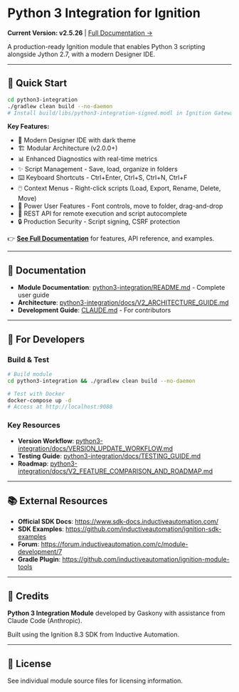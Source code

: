 # Python 3 Integration for Ignition

**Current Version: v2.5.26** | [Full Documentation →](python3-integration/README.md)

A production-ready Ignition module that enables Python 3 scripting alongside Jython 2.7, with a modern Designer IDE.

---

## 🚀 Quick Start

```bash
cd python3-integration
./gradlew clean build --no-daemon
# Install build/libs/python3-integration-signed.modl in Ignition Gateway
```

**Key Features:**
- 🎨 Modern Designer IDE with dark theme
- 🏗️ Modular Architecture (v2.0.0+)
- 📊 Enhanced Diagnostics with real-time metrics
- ✨ Script Management - Save, load, organize in folders
- ⌨️ Keyboard Shortcuts - Ctrl+Enter, Ctrl+S, Ctrl+N, Ctrl+F
- 🖱️ Context Menus - Right-click scripts (Load, Export, Rename, Delete, Move)
- 🎯 Power User Features - Font controls, move to folder, drag-and-drop
- 🔄 REST API for remote execution and script autocomplete
- 🔒 Production Security - Script signing, CSRF protection

👉 **[See Full Documentation](python3-integration/README.md)** for features, API reference, and examples.

---

## 📖 Documentation

- **Module Documentation**: [python3-integration/README.md](python3-integration/README.md) - Complete user guide
- **Architecture**: [python3-integration/docs/V2_ARCHITECTURE_GUIDE.md](python3-integration/docs/V2_ARCHITECTURE_GUIDE.md)
- **Development Guide**: [CLAUDE.md](CLAUDE.md) - For contributors

---

## 🔧 For Developers

### Build & Test
```bash
# Build module
cd python3-integration && ./gradlew clean build --no-daemon

# Test with Docker
docker-compose up -d
# Access at http://localhost:9088
```

### Key Resources
- **Version Workflow**: [python3-integration/docs/VERSION_UPDATE_WORKFLOW.md](python3-integration/docs/VERSION_UPDATE_WORKFLOW.md)
- **Testing Guide**: [python3-integration/docs/TESTING_GUIDE.md](python3-integration/docs/TESTING_GUIDE.md)
- **Roadmap**: [python3-integration/docs/V2_FEATURE_COMPARISON_AND_ROADMAP.md](python3-integration/docs/V2_FEATURE_COMPARISON_AND_ROADMAP.md)

---

## 📚 External Resources

- **Official SDK Docs**: https://www.sdk-docs.inductiveautomation.com/
- **SDK Examples**: https://github.com/inductiveautomation/ignition-sdk-examples
- **Forum**: https://forum.inductiveautomation.com/c/module-development/7
- **Gradle Plugin**: https://github.com/inductiveautomation/ignition-module-tools

---

## 📜 Credits

**Python 3 Integration Module** developed by Gaskony with assistance from Claude Code (Anthropic).

Built using the Ignition 8.3 SDK from Inductive Automation.

---

## 📄 License

See individual module source files for licensing information.
